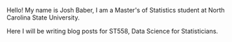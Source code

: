 Hello! My name is Josh Baber, I am a Master's of Statistics student at North Carolina State University.

Here I will be writing blog posts for ST558, Data Science for Statisticians.
